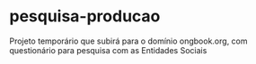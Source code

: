 # pesquisa-producao
Projeto temporário que subirá para o domínio ongbook.org, com questionário para pesquisa com as Entidades Sociais
